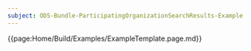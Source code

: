 ```yaml
---
subject: ODS-Bundle-ParticipatingOrganizationSearchResults-Example
---
```


{{page:Home/Build/Examples/ExampleTemplate.page.md}}